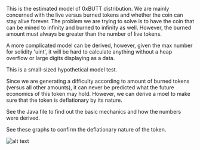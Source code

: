 This is the estimated model of 0xBUTT distribution. We are mainly concerned with the live versus burned tokens and whether the coin can stay alive forever. The problem we are trying to solve is to have the coin that can be mined to infinity and burned to infinity as well. However, the burned amount must always be greater than the number of live tokens.

A more complicated model can be derived, however, given the max number for solidity 'uint', it will be hard to calculate anything without a heap overflow or large digits displaying as a data.

This is a small-sized hypothetical model test.

Since we are generating a difficulty according to amount of burned tokens (versus all other amounts), it can never be predicted what the future economics of this token may hold.  However, we can derive a moel to make sure that the token is deflationary by its nature.

See the Java file to find out the basic mechanics and how the numbers were derived.

See these graphs to confirm the deflationary nature of the token.


![alt text](https://raw.githubusercontent.com/butttcoin/ButtCoinV2/master/emulations/estimated/Selection_138.png)
